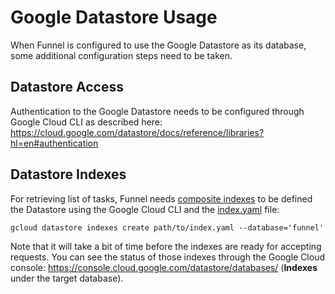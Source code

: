 # Google Datastore Usage

When Funnel is configured to use the Google Datastore as its database, some
additional configuration steps need to be taken.

## Datastore Access

Authentication to the Google Datastore needs to be configured through Google
Cloud CLI as described here:
https://cloud.google.com/datastore/docs/reference/libraries?hl=en#authentication

## Datastore Indexes

For retrieving list of tasks, Funnel needs [composite
indexes](https://cloud.google.com/datastore/docs/concepts/indexes?hl=en) to be
defined the Datastore using the Google Cloud CLI and the
[index.yaml](./index.yaml) file:

```shell
gcloud datastore indexes create path/to/index.yaml --database='funnel'
```

Note that it will take a bit of time before the indexes are ready for accepting
requests. You can see the status of those indexes through the Google Cloud
console: https://console.cloud.google.com/datastore/databases/ (**Indexes**
under the target database).
